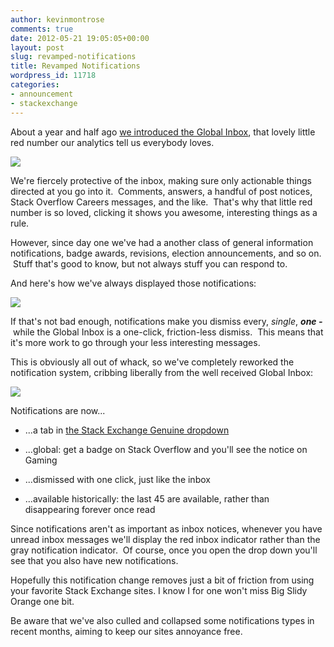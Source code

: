 ```yaml
---
author: kevinmontrose
comments: true
date: 2012-05-21 19:05:05+00:00
layout: post
slug: revamped-notifications
title: Revamped Notifications
wordpress_id: 11718
categories:
- announcement
- stackexchange
---
```


About a year and half ago [we introduced the Global Inbox](http://blog.stackoverflow.com/2010/09/new-global-inbox/), that lovely little red number our analytics tell us everybody loves.

[![](http://blog.stackoverflow.com/wp-content/uploads/inbox.png)](http://blog.stackoverflow.com/2012/05/revamped-notifications/inbox/)





We're fiercely protective of the inbox, making sure only actionable things directed at you go into it.  Comments, answers, a handful of post notices, Stack Overflow Careers messages, and the like.  That's why that little red number is so loved, clicking it shows you awesome, interesting things as a rule.

However, since day one we've had a another class of general information notifications, badge awards, revisions, election announcements, and so on.  Stuff that's good to know, but not always stuff you can respond to.

And here's how we've always displayed those notifications:

[![](http://blog.stackoverflow.com/wp-content/uploads/Big-Orange1.png)](http://blog.stackoverflow.com/2012/05/revamped-notifications/big-orange-2/)







If that's not bad enough, notifications make you dismiss every, _single_, **_one -_** while the Global Inbox is a one-click, friction-less dismiss.  This means that it's more work to go through your less interesting messages.

This is obviously all out of whack, so we've completely reworked the notification system, cribbing liberally from the well received Global Inbox:

[![](http://blog.stackoverflow.com/wp-content/uploads/clicky.png)](http://blog.stackoverflow.com/2012/05/revamped-notifications/clicky/)















Notifications are now...



	
  * ...a tab in [the Stack Exchange Genuine dropdown](http://blog.stackoverflow.com/2010/09/new-global-inbox/)

	
  * ...global: get a badge on Stack Overflow and you'll see the notice on Gaming

	
  * ...dismissed with one click, just like the inbox

	
  * ...available historically: the last 45 are available, rather than disappearing forever once read


Since notifications aren't as important as inbox notices, whenever you have unread inbox messages we'll display the red inbox indicator rather than the gray notification indicator.  Of course, once you open the drop down you'll see that you also have new notifications.

Hopefully this notification change removes just a bit of friction from using your favorite Stack Exchange sites. I know I for one won't miss Big Slidy Orange one bit.

Be aware that we've also culled and collapsed some notifications types in recent months, aiming to keep our sites annoyance free.

